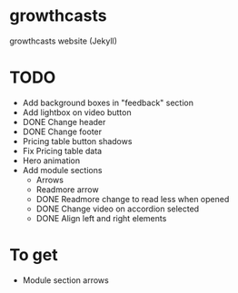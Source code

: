 # growthcasts
growthcasts website (Jekyll)

# TODO
- Add background boxes in "feedback" section
- Add lightbox on video button
- DONE Change header
- DONE Change footer
- Pricing table button shadows
- Fix Pricing table data
- Hero animation
- Add module sections
  - Arrows
  - Readmore arrow
  - DONE Readmore change to read less when opened
  - DONE Change video on accordion selected
  - DONE Align left and right elements

# To get

- Module section arrows